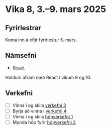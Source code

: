 # Vika 8, 3.–9. mars 2025

## Fyrirlestrar

Koma inn á eftir fyrirlestur 5. mars.

## Námsefni

- [React](../namsefni/17.react/)

Höldum áfram með React í vikum 9 og 10.

## Verkefni

- [ ] Vinna í og skila [verkefni 3](https://github.com/vefforritun/vef2-2025-v3)
- [ ] Byrja að vinna í [verkefni 4](https://github.com/vefforritun/vef2-2025-v4)
- [ ] Vinna í og skila [hópverkefni 1](https://github.com/vefforritun/vef2-2025-h1)
- [ ] Mynda hóp fyrir [hópverkefni 2](https://github.com/vefforritun/vef2-2025-h1)
